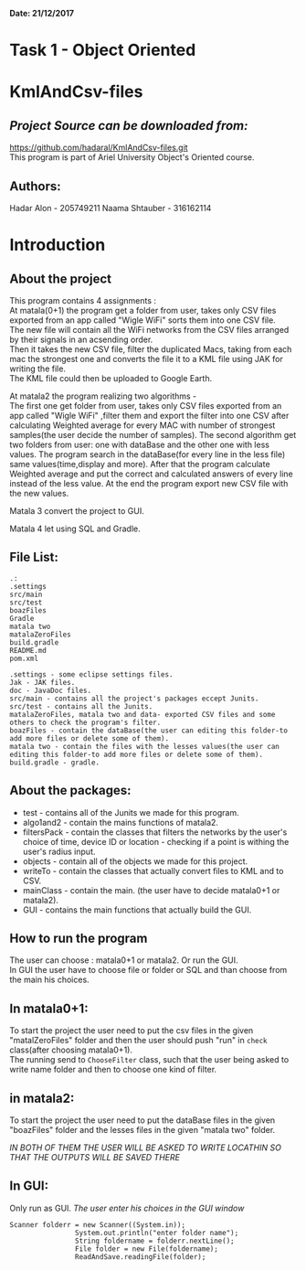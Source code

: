 **Date: 21/12/2017**  

Task 1 - Object Oriented
===
KmlAndCsv-files
==
*Project Source can be downloaded from:* 
-- 
https://github.com/hadaral/KmlAndCsv-files.git  
This program is part of Ariel University Object's Oriented course.  

Authors:
---
Hadar Alon - 205749211
Naama Shtauber - 316162114  

**Introduction**
==
**About the project**
--

This program contains 4 assignments :  
At matala(0+1) the program get a folder from user, takes only CSV files exported from an app called "Wigle WiFi" sorts them into one CSV file.   
The new file will contain all the WiFi networks from the CSV files arranged by their signals in an acsending order.  
Then it takes the new CSV file, filter the duplicated Macs, taking from each mac the strongest one and converts the file it to a KML file using JAK for writing the file.   
The KML file could then be uploaded to Google Earth.  

At matala2 the program realizing two algorithms -  
The first one get folder from user, takes only CSV files exported from an app called "Wigle WiFi" ,filter them and export the filter into one CSV after calculating Weighted average for every MAC with number of strongest samples(the user decide the number of samples).
The second algorithm get two folders from user: one with dataBase and the other one with less values.
The program search in the dataBase(for every line in the less file) same values(time,display and more). After that the program calculate Weighted average and put the correct and calculated answers of every line instead of the less value. 
At the end the program export new CSV file with the new values.

Matala 3 convert the project to GUI.  

Matala 4 let using SQL and Gradle.

**File List:**  
--
```
.:  
.settings  
src/main   
src/test      
boazFiles    
Gradle   
matala two    
matalaZeroFiles  
build.gradle    
README.md  
pom.xml  
```
```  
.settings - some eclipse settings files.
Jak - JAK files.  
doc - JavaDoc files.  
src/main - contains all the project's packages eccept Junits.  
src/test - contains all the Junits.
matalaZeroFiles, matala two and data- exported CSV files and some others to check the program's filter.  
boazFiles - contain the dataBase(the user can editing this folder-to add more files or delete some of them).
matala two - contain the files with the lesses values(the user can editing this folder-to add more files or delete some of them).  
build.gradle - gradle.  

```  
**About the packages:**  
--  
* test - contains all of the Junits we made for this program.
* algo1and2 - contain the mains functions of matala2. 
* filtersPack - contain the classes that filters the networks by the user's choice of time, device ID or location - checking if a point is withing the user's radius input.
* objects - contain all of the objects we made for this project.
* writeTo - contain the classes that actually convert files to KML and to CSV.
* mainClass - contain the main. (the user have to decide matala0+1 or matala2).
* GUI - contains the main functions that actually build the GUI.  

 

**How to run the program**  
--  
The user can choose : matala0+1 or matala2.
Or run the GUI.  
In GUI the user have to choose file or folder or SQL and than choose from the main his choices.    


In matala0+1:  
--  
To start the project the user need to put the csv files in the given "matalZeroFiles" folder and then the user should push "run" in `check` class(after choosing matala0+1).  
The running send to `ChooseFilter` class, such that the user being asked to write name folder and then to choose one kind of filter. 

in matala2:  
--  
To start the project the user need to put the dataBase files in the given "boazFiles" folder and the lesses files in the given "matala two" folder.
 
*IN BOTH OF THEM THE USER WILL BE ASKED TO WRITE LOCATHIN SO THAT THE OUTPUTS WILL BE SAVED THERE*  

In GUI:  
--
Only run as GUI.
*The user enter his choices in the GUI window*

```
Scanner folderr = new Scanner((System.in));  
				System.out.println("enter folder name");  
				String foldername = folderr.nextLine();  
				File folder = new File(foldername);  
				ReadAndSave.readingFile(folder);  
```

